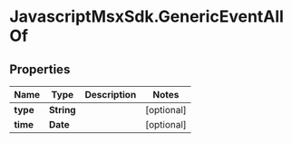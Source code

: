 # JavascriptMsxSdk.GenericEventAllOf

## Properties

Name | Type | Description | Notes
------------ | ------------- | ------------- | -------------
**type** | **String** |  | [optional] 
**time** | **Date** |  | [optional] 


